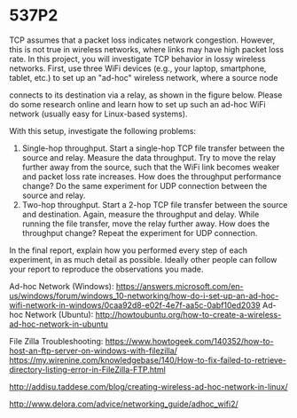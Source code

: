 # 537P2

TCP assumes that a packet loss indicates network congestion. However, this is not true in wireless networks, where links may have high packet loss rate. In this project, you will investigate TCP behavior in lossy wireless networks. First, use three WiFi devices (e.g., your laptop, smartphone, tablet, etc.) to set up an "ad-hoc" wireless network, where a source node
   
connects to its destination via a relay, as shown in the figure below. Please do some research online and learn how to set up such an ad-hoc WiFi network (usually easy for Linux-based systems).

With this setup, investigate the following problems:

1) Single-hop throughput. Start a single-hop TCP file transfer between the source and relay. Measure the data throughput. Try to move the relay further away from the source, such that the WiFi link becomes weaker and packet loss rate increases. How does the throughput performance change? Do the same experiment for UDP connection between the source and relay.
2) Two-hop throughput. Start a 2-hop TCP file transfer between the source and destination. Again, measure the throughput and delay. While running the file transfer, move the relay further away. How does the throughput change? Repeat the experiment for UDP connection.

In the final report, explain how you performed every step of each experiment, in as much detail as possible. Ideally other people can follow your report to reproduce the observations you made.



Ad-hoc Network (Windows): https://answers.microsoft.com/en-us/windows/forum/windows_10-networking/how-do-i-set-up-an-ad-hoc-wifi-network-in-windows/0caa92d8-e02f-4e7f-aa5c-0abf10ed2039
Ad-hoc Network (Ubuntu): http://howtoubuntu.org/how-to-create-a-wireless-ad-hoc-network-in-ubuntu

File Zilla Troubleshooting: https://www.howtogeek.com/140352/how-to-host-an-ftp-server-on-windows-with-filezilla/
							https://my.wirenine.com/knowledgebase/140/How-to-fix-failed-to-retrieve-directory-listing-error-in-FileZilla-FTP.html


http://addisu.taddese.com/blog/creating-wireless-ad-hoc-network-in-linux/


http://www.delora.com/advice/networking_guide/adhoc_wifi2/
